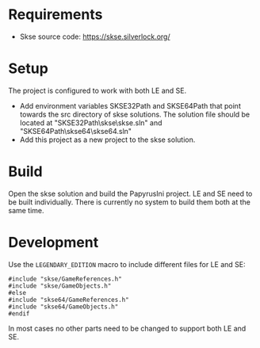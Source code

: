# Requirements

* Skse source code: https://skse.silverlock.org/

# Setup

The project is configured to work with both LE and SE.

* Add environment variables SKSE32Path and SKSE64Path that point towards the src directory of skse solutions. The solution file should be located at "SKSE32Path\skse\skse.sln" and "SKSE64Path\skse64\skse64.sln"
* Add this project as a new project to the skse solution.

# Build

Open the skse solution and build the PapyrusIni project. LE and SE need to be built individually. There is currently no system to build them both at the same time.


# Development

Use the `LEGENDARY_EDITION` macro to include different files for LE and SE:
```#if LEGENDARY_EDITION
#include "skse/GameReferences.h"
#include "skse/GameObjects.h"
#else
#include "skse64/GameReferences.h"
#include "skse64/GameObjects.h"
#endif
```

In most cases no other parts need to be changed to support both LE and SE.
